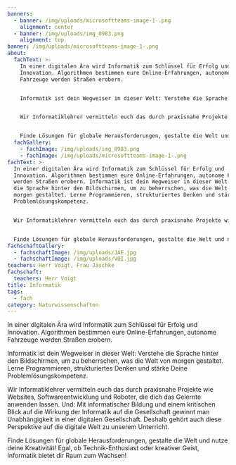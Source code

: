 ```yaml
---
banners:
  - banner: /img/uploads/microsoftteams-image-1-.png
    alignment: center
  - banner: /img/uploads/img_0983.png
    alignment: top
banner: /img/uploads/microsoftteams-image-1-.png
about:
  fachText: >-
    In einer digitalen Ära wird Informatik zum Schlüssel für Erfolg und
    Innovation. Algorithmen bestimmen eure Online-Erfahrungen, autonome
    Fahrzeuge werden Straßen erobern. 


    Informatik ist dein Wegweiser in dieser Welt: Verstehe die Sprache hinter den Bildschirmen, um zu beherrschen, was die Welt von morgen gestaltet. Lerne Programmieren, strukturiertes Denken und stärke Deine Problemlösungskompetenz. 


    Wir Informatiklehrer vermitteln euch das durch praxisnahe Projekte wie Websites, Softwareentwicklung und Roboter, die dich das Gelernte anwenden lassen. Und: Mit informatischer Bildung und einem kritischen Blick auf die Wirkung der Informatik auf die Gesellschaft gewinnt man Unabhängigkeit in einer digitalen Gesellschaft. Deshalb gehört auch diese Perspektive auf die digitale Welt zu unserem Unterricht. 


    Finde Lösungen für globale Herausforderungen, gestalte die Welt und nutze deine Kreativität! Egal, ob Technik-Enthusiast oder kreativer Geist, Informatik bietet dir Raum zum Wachsen!
  fachGallery:
    - fachImage: /img/uploads/img_0983.png
    - fachImage: /img/uploads/microsoftteams-image-1-.png
fachText: >-
  In einer digitalen Ära wird Informatik zum Schlüssel für Erfolg und
  Innovation. Algorithmen bestimmen eure Online-Erfahrungen, autonome Fahrzeuge
  werden Straßen erobern. Informatik ist dein Wegweiser in dieser Welt: Verstehe
  die Sprache hinter den Bildschirmen, um zu beherrschen, was die Welt von
  morgen gestaltet. Lerne Programmieren, strukturiertes Denken und stärke Deine
  Problemlösungskompetenz.


  Wir Informatiklehrer vermitteln euch das durch praxisnahe Projekte wie Websites, Softwareentwicklung und Roboter, die dich das Gelernte anwenden lassen. Und: Mit informatischer Bildung und einem kritischen Blick auf die Wirkung der Informatik auf die Gesellschaft gewinnt man Unabhängigkeit in einer digitalen Gesellschaft. Deshalb gehört auch diese Perspektive auf die digitale Welt zu unserem Unterricht.


  Finde Lösungen für globale Herausforderungen, gestalte die Welt und nutze deine Kreativität! Egal, ob Technik-Enthusiast oder kreativer Geist, Informatik bietet dir Raum zum Wachsen
fachschaftGallery:
  - fachschaftImage: /img/uploads/JAE.jpg
  - fachschaftImage: /img/uploads/VOI.jpg
teachers: Herr Voigt, Frau Jäschke
fachschaft:
  teachers: Herr Voigt
title: Informatik
tags:
  - fach
category: Naturwissenschaften
---
```

In einer digitalen Ära wird Informatik zum Schlüssel für Erfolg und Innovation. Algorithmen bestimmen eure Online-Erfahrungen, autonome Fahrzeuge werden Straßen erobern. 

Informatik ist dein Wegweiser in dieser Welt: Verstehe die Sprache hinter den Bildschirmen, um zu beherrschen, was die Welt von morgen gestaltet. Lerne Programmieren, strukturiertes Denken und stärke Deine Problemlösungskompetenz. 

Wir Informatiklehrer vermitteln euch das durch praxisnahe Projekte wie Websites, Softwareentwicklung und Roboter, die dich das Gelernte anwenden lassen. Und: Mit informatischer Bildung und einem kritischen Blick auf die Wirkung der Informatik auf die Gesellschaft gewinnt man Unabhängigkeit in einer digitalen Gesellschaft. Deshalb gehört auch diese Perspektive auf die digitale Welt zu unserem Unterricht. 

Finde Lösungen für globale Herausforderungen, gestalte die Welt und nutze deine Kreativität! Egal, ob Technik-Enthusiast oder kreativer Geist, Informatik bietet dir Raum zum Wachsen!